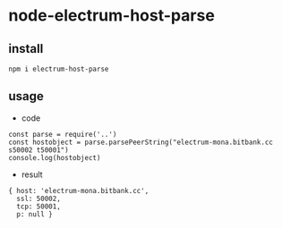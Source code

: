 # node-electrum-host-parse

## install

```
npm i electrum-host-parse
```

## usage

* code

```
const parse = require('..')
const hostobject = parse.parsePeerString("electrum-mona.bitbank.cc s50002 t50001")
console.log(hostobject)
```

* result

```
{ host: 'electrum-mona.bitbank.cc',
  ssl: 50002,
  tcp: 50001,
  p: null }
```

